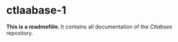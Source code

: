 # ctlaabase-1
<b> This is a readmefiile. </b>
It contains all documentation of the <i>Ctlabsee</i> repository. 
